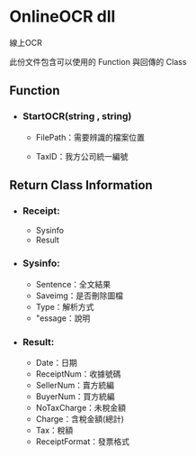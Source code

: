 # OnlineOCR dll

線上OCR

此份文件包含可以使用的 Function 與回傳的 Class

## Function

- ### StartOCR(string , string)

  * FilePath：需要辨識的檔案位置

  * TaxID：我方公司統一編號

## Return Class Information

- ### Receipt:

  - Sysinfo
  - Result

- ### Sysinfo: 

  - Sentence：全文結果
  - Saveimg：是否刪除圖檔
  - Type：解析方式
  - "essage：說明

- ### Result: 

  - Date：日期
  - ReceiptNum：收據號碼
  - SellerNum：賣方統編
  - BuyerNum：買方統編
  - NoTaxCharge：未稅金額
  - Charge：含稅金額(總計)
  - Tax：稅額
  - ReceiptFormat：發票格式

